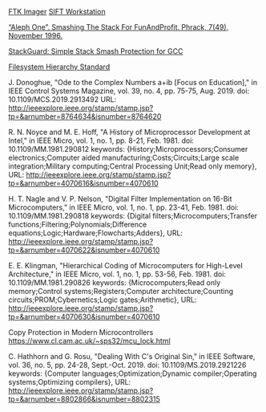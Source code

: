 [FTK Imager](https://accessdata.com/product-download)
[SIFT Workstation](https://digital-forensics.sans.org/community/downloads)

[“Aleph One”. Smashing The Stack For FunAndProfit. Phrack, 7(49), November 1996.](http://www-inst.eecs.berkeley.edu/~cs161/fa08/papers/stack_smashing.pdf)

[StackGuard: Simple Stack Smash Protection for GCC](ftp://gcc.gnu.org/pub/gcc/summit/2003/Stackguard.pdf)

[Filesystem Hierarchy Standard](https://www.linuxjournal.com/content/filesystem-hierarchy-standard)

J. Donoghue, "Ode to the Complex Numbers a+ib [Focus on Education]," in IEEE Control Systems Magazine, vol. 39, no. 4, pp. 75-75, Aug. 2019.
doi: 10.1109/MCS.2019.2913492
URL: http://ieeexplore.ieee.org/stamp/stamp.jsp?tp=&arnumber=8764634&isnumber=8764620


R. N. Noyce and M. E. Hoff, "A History of Microprocessor Development at Intel," in IEEE Micro, vol. 1, no. 1, pp. 8-21, Feb. 1981.
doi: 10.1109/MM.1981.290812
keywords: {History;Microprocessors;Consumer electronics;Computer aided manufacturing;Costs;Circuits;Large scale integration;Military computing;Central Processing Unit;Read only memory},
URL: http://ieeexplore.ieee.org/stamp/stamp.jsp?tp=&arnumber=4070616&isnumber=4070610

H. T. Nagle and V. P. Nelson, "Digital Filter Implementation on 16-Bit Microcomputers," in IEEE Micro, vol. 1, no. 1, pp. 23-41, Feb. 1981.
doi: 10.1109/MM.1981.290818
keywords: {Digital filters;Microcomputers;Transfer functions;Filtering;Polynomials;Difference equations;Logic;Hardware;Flowcharts;Adders},
URL: http://ieeexplore.ieee.org/stamp/stamp.jsp?tp=&arnumber=4070622&isnumber=4070610

E. E. Klingman, "Hierarchical Coding of Microcomputers for High-Level Architecture," in IEEE Micro, vol. 1, no. 1, pp. 53-56, Feb. 1981.
doi: 10.1109/MM.1981.290826
keywords: {Microcomputers;Read only memory;Control systems;Registers;Computer architecture;Counting circuits;PROM;Cybernetics;Logic gates;Arithmetic},
URL: http://ieeexplore.ieee.org/stamp/stamp.jsp?tp=&arnumber=4070630&isnumber=4070610


Copy Protection in Modern Microcontrollers
https://www.cl.cam.ac.uk/~sps32/mcu_lock.html


C. Hathhorn and G. Rosu, "Dealing With C's Original Sin," in IEEE Software, vol. 36, no. 5, pp. 24-28, Sept.-Oct. 2019.
doi: 10.1109/MS.2019.2921226
keywords: {Computer languages;Optimization;Dynamic compiler;Operating systems;Optimizing compilers},
URL: http://ieeexplore.ieee.org/stamp/stamp.jsp?tp=&arnumber=8802866&isnumber=8802315

